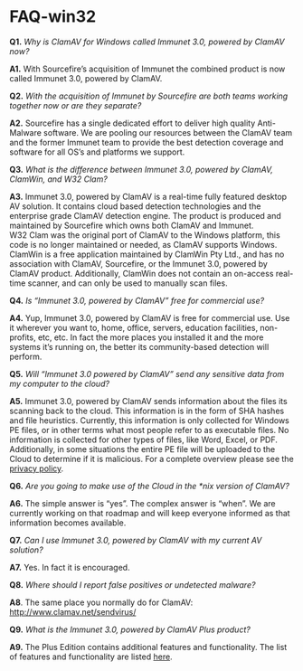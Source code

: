 # FAQ-win32 #

<strong>Q1.</strong> <em>Why is ClamAV for Windows called Immunet 3.0, powered by ClamAV now?</em>

<strong>A1.</strong> With Sourcefire’s acquisition of Immunet the combined product is now called Immunet 3.0, powered by ClamAV.

<strong>Q2.</strong> <em>With the acquisition of Immunet by Sourcefire are both teams working together now or are they separate?</em>

<strong>A2.</strong> Sourcefire has a single dedicated effort to deliver high quality Anti-Malware software.  We are pooling our resources between the ClamAV team and the former Immunet team to provide the best detection coverage and software for all OS’s and platforms we support.

<strong>Q3.</strong> <em>What is the difference between Immunet 3.0, powered by ClamAV, ClamWin, and W32 Clam?</em>

<strong>A3.</strong> Immunet 3.0, powered by ClamAV is a real-time fully featured desktop AV solution.  It contains cloud based detection technologies and the enterprise grade ClamAV detection engine. The product is produced and maintained by Sourcefire which owns both ClamAV and Immunet.  
W32 Clam was the original port of ClamAV to the Windows platform, this code is no longer maintained or needed, as ClamAV supports Windows.  
ClamWin is a free application maintained by ClamWin Pty Ltd., and has no association with ClamAV, Sourcefire, or the Immunet 3.0, powered by ClamAV product.  Additionally, ClamWin does not contain an on-access real-time scanner, and can only be used to manually scan files.

<strong>Q4.</strong> <em>Is “Immunet 3.0, powered by ClamAV” free for commercial use?</em>

<strong>A4.</strong> Yup, Immunet 3.0, powered by ClamAV is free for commercial use. Use it wherever you want to, home, office, servers, education facilities, non-profits, etc, etc. In fact the more places you installed it and the more systems it’s running on, the better its community-based detection will perform.

<strong>Q5.</strong> <em>Will “Immunet 3.0 powered by ClamAV” send any sensitive data from my computer to the cloud?</em>

<strong>A5.</strong> Immunet 3.0, powered by ClamAV sends information about the files its scanning back to the cloud. This information is in the form of SHA hashes and file heuristics. Currently, this information is only collected for Windows PE files, or in other terms what most people refer to as executable files. No information is collected for other types of files, like Word, Excel, or PDF. Additionally, in some situations the entire PE file will be uploaded to the Cloud to determine if it is malicious. 
For a complete overview please see the <a href="http:	//store.sourcefire.com/privacy/index.html" target="_blank">privacy policy</a>.

<strong>Q6.</strong> <em>Are you going to make use of the Cloud in the *nix version of ClamAV?</em>

<strong>A6.</strong> The simple answer is “yes”.  The complex answer is “when”.  We are currently working on that roadmap and will keep everyone informed as that information becomes available.

<strong>Q7.</strong> <em>Can I use Immunet 3.0, powered by ClamAV with my current AV solution?</em>

<strong>A7.</strong> Yes. In fact it is encouraged.

<strong>Q8.</strong> <em>Where should I report false positives or undetected malware?</em>

<strong>A8</strong>. The same place you normally do for ClamAV: http://www.clamav.net/sendvirus/

<strong>Q9.</strong> <em>What is the Immunet 3.0, powered by ClamAV Plus product?</em>

<strong>A9.</strong> The Plus Edition contains additional features and functionality. The list of features and functionality are listed <a href="http://blog.immunet.com/blog/2011/2/7/version-30-the-next-step-in-anti-malware-protection.html">here</a>. 


